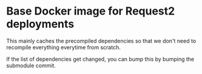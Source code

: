 
# Base Docker image for Request2 deployments

This mainly caches the precompiled dependencies so that we don't need to
recompile everything everytime from scratch.

If the list of dependencies get changed, you can bump this by bumping the
submodule commit.
